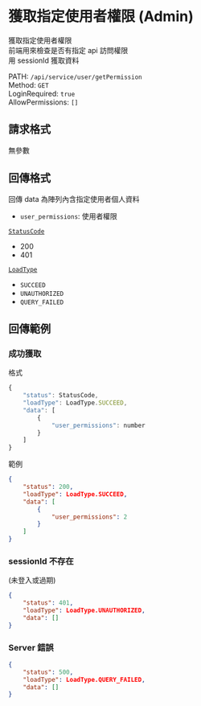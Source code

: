 # 獲取指定使用者權限 (Admin)

獲取指定使用者權限  
前端用來檢查是否有指定 api 訪問權限  
用 sessionId 獲取資料  

PATH: `/api/service/user/getPermission`  
Method: `GET`  
LoginRequired: `true`  
AllowPermissions: `[]`  


## 請求格式
無參數  


## 回傳格式

回傳 data 為陣列內含指定使用者個人資料  

* `user_permissions`: 使用者權限

[`StatusCode`](../../types.md#statuscode)  
* 200
* 401

[`LoadType`](../../types.md#loadtype)  
* `SUCCEED`
* `UNAUTHORIZED`
* `QUERY_FAILED`


## 回傳範例
### 成功獲取
格式
```js
{
    "status": StatusCode,
    "loadType": LoadType.SUCCEED,
    "data": [
        {
            "user_permissions": number
        }
    ]
}
```
範例
```json
{
    "status": 200,
    "loadType": LoadType.SUCCEED,
    "data": [
        {
            "user_permissions": 2
        }
    ]
}
```

### sessionId 不存在 
(未登入或過期)  
```json
{
    "status": 401,
    "loadType": LoadType.UNAUTHORIZED,
    "data": []
}
```

### Server 錯誤  
```json
{
    "status": 500,
    "loadType": LoadType.QUERY_FAILED,
    "data": []
}
```
